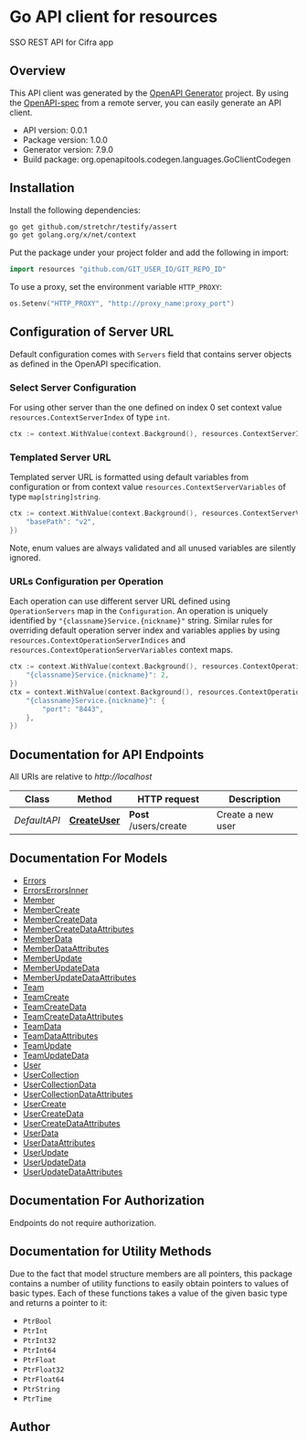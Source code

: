 # Go API client for resources

SSO REST API for Cifra app

## Overview
This API client was generated by the [OpenAPI Generator](https://openapi-generator.tech) project.  By using the [OpenAPI-spec](https://www.openapis.org/) from a remote server, you can easily generate an API client.

- API version: 0.0.1
- Package version: 1.0.0
- Generator version: 7.9.0
- Build package: org.openapitools.codegen.languages.GoClientCodegen

## Installation

Install the following dependencies:

```sh
go get github.com/stretchr/testify/assert
go get golang.org/x/net/context
```

Put the package under your project folder and add the following in import:

```go
import resources "github.com/GIT_USER_ID/GIT_REPO_ID"
```

To use a proxy, set the environment variable `HTTP_PROXY`:

```go
os.Setenv("HTTP_PROXY", "http://proxy_name:proxy_port")
```

## Configuration of Server URL

Default configuration comes with `Servers` field that contains server objects as defined in the OpenAPI specification.

### Select Server Configuration

For using other server than the one defined on index 0 set context value `resources.ContextServerIndex` of type `int`.

```go
ctx := context.WithValue(context.Background(), resources.ContextServerIndex, 1)
```

### Templated Server URL

Templated server URL is formatted using default variables from configuration or from context value `resources.ContextServerVariables` of type `map[string]string`.

```go
ctx := context.WithValue(context.Background(), resources.ContextServerVariables, map[string]string{
	"basePath": "v2",
})
```

Note, enum values are always validated and all unused variables are silently ignored.

### URLs Configuration per Operation

Each operation can use different server URL defined using `OperationServers` map in the `Configuration`.
An operation is uniquely identified by `"{classname}Service.{nickname}"` string.
Similar rules for overriding default operation server index and variables applies by using `resources.ContextOperationServerIndices` and `resources.ContextOperationServerVariables` context maps.

```go
ctx := context.WithValue(context.Background(), resources.ContextOperationServerIndices, map[string]int{
	"{classname}Service.{nickname}": 2,
})
ctx = context.WithValue(context.Background(), resources.ContextOperationServerVariables, map[string]map[string]string{
	"{classname}Service.{nickname}": {
		"port": "8443",
	},
})
```

## Documentation for API Endpoints

All URIs are relative to *http://localhost*

Class | Method | HTTP request | Description
------------ | ------------- | ------------- | -------------
*DefaultAPI* | [**CreateUser**](docs/DefaultAPI.md#createuser) | **Post** /users/create | Create a new user


## Documentation For Models

 - [Errors](docs/Errors.md)
 - [ErrorsErrorsInner](docs/ErrorsErrorsInner.md)
 - [Member](docs/Member.md)
 - [MemberCreate](docs/MemberCreate.md)
 - [MemberCreateData](docs/MemberCreateData.md)
 - [MemberCreateDataAttributes](docs/MemberCreateDataAttributes.md)
 - [MemberData](docs/MemberData.md)
 - [MemberDataAttributes](docs/MemberDataAttributes.md)
 - [MemberUpdate](docs/MemberUpdate.md)
 - [MemberUpdateData](docs/MemberUpdateData.md)
 - [MemberUpdateDataAttributes](docs/MemberUpdateDataAttributes.md)
 - [Team](docs/Team.md)
 - [TeamCreate](docs/TeamCreate.md)
 - [TeamCreateData](docs/TeamCreateData.md)
 - [TeamCreateDataAttributes](docs/TeamCreateDataAttributes.md)
 - [TeamData](docs/TeamData.md)
 - [TeamDataAttributes](docs/TeamDataAttributes.md)
 - [TeamUpdate](docs/TeamUpdate.md)
 - [TeamUpdateData](docs/TeamUpdateData.md)
 - [User](docs/User.md)
 - [UserCollection](docs/UserCollection.md)
 - [UserCollectionData](docs/UserCollectionData.md)
 - [UserCollectionDataAttributes](docs/UserCollectionDataAttributes.md)
 - [UserCreate](docs/UserCreate.md)
 - [UserCreateData](docs/UserCreateData.md)
 - [UserCreateDataAttributes](docs/UserCreateDataAttributes.md)
 - [UserData](docs/UserData.md)
 - [UserDataAttributes](docs/UserDataAttributes.md)
 - [UserUpdate](docs/UserUpdate.md)
 - [UserUpdateData](docs/UserUpdateData.md)
 - [UserUpdateDataAttributes](docs/UserUpdateDataAttributes.md)


## Documentation For Authorization

Endpoints do not require authorization.


## Documentation for Utility Methods

Due to the fact that model structure members are all pointers, this package contains
a number of utility functions to easily obtain pointers to values of basic types.
Each of these functions takes a value of the given basic type and returns a pointer to it:

* `PtrBool`
* `PtrInt`
* `PtrInt32`
* `PtrInt64`
* `PtrFloat`
* `PtrFloat32`
* `PtrFloat64`
* `PtrString`
* `PtrTime`

## Author



